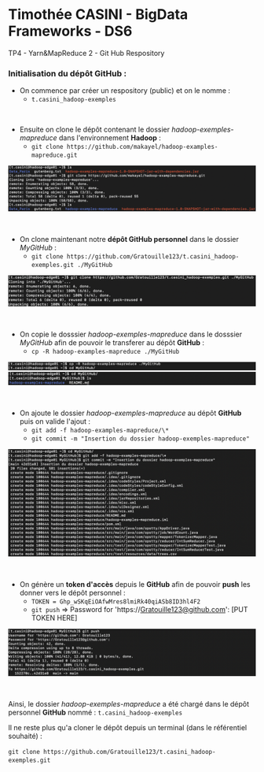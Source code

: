 # Timothée CASINI - BigData Frameworks - DS6
TP4 - Yarn&MapReduce 2 - Git Hub Respository

### Initialisation du dépôt **GitHub** :

- On commence par créer un respository (public) et on le nomme : 
  * `t.casini_hadoop-exemples`

<br>

- Ensuite on clone le dépôt contenant le dossier *hadoop-exemples-mapreduce* dans l'environnement **Hadoop** :
  * `git clone https://github.com/makayel/hadoop-examples-mapreduce.git`

![Dépôt hadoop-exemples-mapreduce](imgs/img1.jpg)

<br>

- On clone maintenant notre **dépôt GitHub personnel** dans le dossier *MyGitHub* :
  * `git clone https://github.com/Gratouille123/t.casini_hadoop-exemples.git ./MyGitHub`

![Dépôt personnel](imgs/img2.jpg)

<br>

- On copie le dosssier *hadoop-exemples-mapreduce* dans le dosssier *MyGitHub* afin de pouvoir le transferer au dépôt **GitHub** :
  * `cp -R hadoop-examples-mapreduce ./MyGitHub`

![Copie du dossier vers notre git](imgs/img3.jpg)
![Vérification de la copie](imgs/img4.jpg)

<br>

- On ajoute le dossier *hadoop-exemples-mapreduce* au dépôt **GitHub** puis on valide l'ajout :
  * `git add -f hadoop-examples-mapreduce/\*`
  * `git commit -m "Insertion du dossier hadoop-exemples-mapreduce"`

![Ajout du dossier dand le dépôt](imgs/img5.jpg)

<br>

- On génère un **token d'accès** depuis le **GitHub** afin de pouvoir **push** les donner vers le dépôt personnel :
  * `TOKEN = Ghp_wSKqEiOAfwMres8lmiRk40qiASb8ID3hl4F2`
  * `git push` => Password for 'https://Gratouille123@github.com': [PUT TOKEN HERE]

![Insertion du dossier dans le Git](imgs/img6.jpg)


<br>

Ainsi, le dossier *hadoop-exemples-mapreduce* a été chargé dans le dépôt personnel **GitHub** nommé : `t.casini_hadoop-exemples`

Il ne reste plus qu'a cloner le dépôt depuis un terminal (dans le référentiel souhaité) : 

`git clone https://github.com/Gratouille123/t.casini_hadoop-exemples.git`
